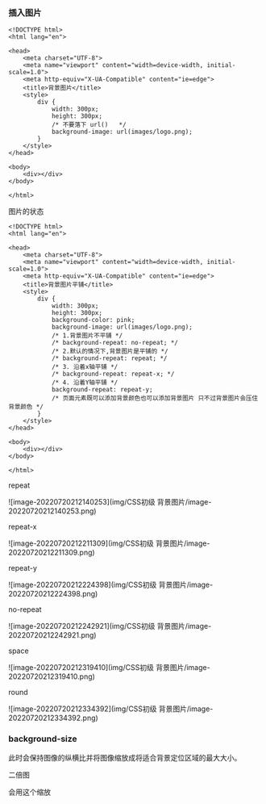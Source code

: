 ### 插入图片

~~~
<!DOCTYPE html>
<html lang="en">

<head>
    <meta charset="UTF-8">
    <meta name="viewport" content="width=device-width, initial-scale=1.0">
    <meta http-equiv="X-UA-Compatible" content="ie=edge">
    <title>背景图片</title>
    <style>
        div {
            width: 300px;
            height: 300px;
            /* 不要落下 url()   */
            background-image: url(images/logo.png);
        }
    </style>
</head>

<body>
    <div></div>
</body>

</html>
~~~

图片的状态

~~~
<!DOCTYPE html>
<html lang="en">

<head>
    <meta charset="UTF-8">
    <meta name="viewport" content="width=device-width, initial-scale=1.0">
    <meta http-equiv="X-UA-Compatible" content="ie=edge">
    <title>背景图片平铺</title>
    <style>
        div {
            width: 300px;
            height: 300px;
            background-color: pink;
            background-image: url(images/logo.png);
            /* 1.背景图片不平铺 */
            /* background-repeat: no-repeat; */
            /* 2.默认的情况下,背景图片是平铺的 */
            /* background-repeat: repeat; */
            /* 3. 沿着x轴平铺 */
            /* background-repeat: repeat-x; */
            /* 4. 沿着Y轴平铺 */
            background-repeat: repeat-y;
            /* 页面元素既可以添加背景颜色也可以添加背景图片 只不过背景图片会压住背景颜色 */
        }
    </style>
</head>

<body>
    <div></div>
</body>

</html>
~~~



repeat

![image-20220720212140253](img/CSS初级 背景图片/image-20220720212140253.png)

repeat-x

![image-20220720212211309](img/CSS初级 背景图片/image-20220720212211309.png)

repeat-y

![image-20220720212224398](img/CSS初级 背景图片/image-20220720212224398.png)

no-repeat

![image-20220720212242921](img/CSS初级 背景图片/image-20220720212242921.png)

space

![image-20220720212319410](img/CSS初级 背景图片/image-20220720212319410.png)

round

![image-20220720212334392](img/CSS初级 背景图片/image-20220720212334392.png)

### background-size

此时会保持图像的纵横比并将图像缩放成将适合背景定位区域的最大大小。

二倍图

会用这个缩放